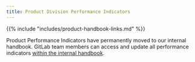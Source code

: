 ```yaml
---
title: Product Division Performance Indicators
---
```


{{% include "includes/product-handbook-links.md" %}}

Product Performance Indicators have permanently moved to our internal handbook. GitLab team members can access and update all performance indicators [within the internal handbook](https://internal.gitlab.com/handbook/company/performance-indicators/product/).
